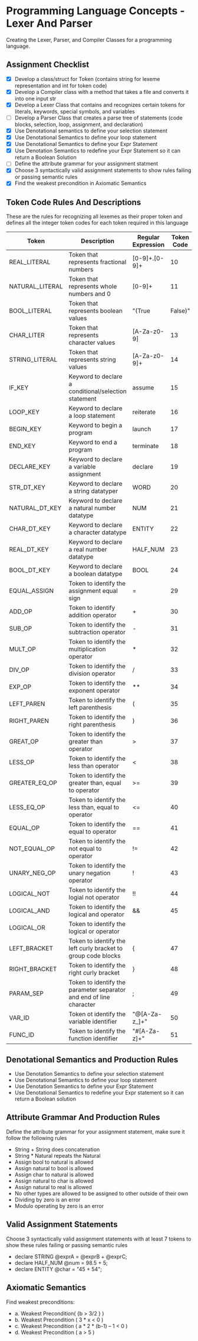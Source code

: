 # Programming Language Concepts - Lexer And Parser
Creating the Lexer, Parser, and Compiler Classes for a programming language.

## Assignment Checklist
- [X] Develop a class/struct for Token (contains string for lexeme representation and int for token code)
- [X] Develop a Compiler class with a method that takes a file and converts it into one input str
- [X] Develop a Lexer Class that contains and recognizes certain tokens for literals, keywords, special symbols, and variables
- [ ] Develop a Parser Class that creates a parse tree of statements (code blocks, selection, loop, assignment, and declaration)
- [X] Use Denotational semantics to define your selection statement
- [X] Use Denotational Semantics to define your loop statement
- [X] Use Denotational Semantics to define your Expr Statement
- [X] Use Denotation Semantics to redefine your Expr Statement so it can return a Boolean Solution
- [ ] Define the attribute grammar for your assignment statment
- [X] Choose 3 syntactically valid assignment statements to show rules failing or passing semantic rules
- [X] Find the weakest precondition in Axiomatic Semantics

## Token Code Rules And Descriptions
These are the rules for recognizing all lexemes as their proper token and defines all the integer token codes for each token required in this language

| Token | Description | Regular Expression | Token Code |
|   --- |     ---     |       ---          |     ---    |
| REAL_LITERAL | Token that represents fractional numbers | [0-9]+.[0-9]+ | 10 |
| NATURAL_LITERAL | Token that represents whole numbers and 0 | [0-9]+ | 11 |
| BOOL_LITERAL | Token that represents boolean values | "(True|False)" | 12 |
| CHAR_LITER | Token that represents character values | [A-Za-z0-9] | 13 |
| STRING_LITERAL | Token that represents string values | [A-Za-z0-9]+ | 14 |
| IF_KEY | Keyword to declare a conditional/selection statement | assume | 15 |
| LOOP_KEY | Keyword to declare a loop statement | reiterate | 16 |
| BEGIN_KEY | Keyword to begin a program | launch | 17 |
| END_KEY | Keyword to end a program | terminate | 18 |
| DECLARE_KEY | Keyword to declare a variable assignment | declare | 19 |
| STR_DT_KEY | Keyword to declare a string datatyper | WORD | 20 |
| NATURAL_DT_KEY | Keyword to declare a natural number datatype | NUM | 21 |
| CHAR_DT_KEY | Keyword to declare a character datatype | ENTITY | 22 |
| REAL_DT_KEY | Keyword to declare a real number datatype | HALF_NUM | 23 |
| BOOL_DT_KEY | Keyword to declare a boolean datatype | BOOL | 24 |
| EQUAL_ASSIGN | Token to identify the assignment equal sign | = | 29 |
| ADD_OP | Token to identify addition operator | + | 30 |
| SUB_OP | Token to identify the subtraction operator | - | 31 |
| MULT_OP | Token to identify the multiplication operator | * | 32 |
| DIV_OP | Token to identify the division operator | / | 33 |
| EXP_OP | Token to identify the exponent operator | ** | 34 |
| LEFT_PAREN | Token to identify the left parenthesis | ( | 35 |
| RIGHT_PAREN | Token to identify the right parenthesis | ) | 36 | 
| GREAT_OP | Token to identify the greater than operator | > | 37 |
| LESS_OP | Token to identify the less than operator | < | 38 |
| GREATER_EQ_OP | Token to identify the greater than, equal to operator | >= | 39 | 
| LESS_EQ_OP | Token to identify the less than, equal to operator | <= | 40 |
| EQUAL_OP | Token to identify the equal to operator | == | 41 |
| NOT_EQUAL_OP | Token to identify the not equal to operator | != | 42 |
| UNARY_NEG_OP | Token to identify the unary negation operator | ! | 43 |
| LOGICAL_NOT | Token to identify the logial not operator | !! | 44 |
| LOGICAL_AND | Token to identify the logical and operator | && | 45 | 
| LOGICAL_OR | Token to identify the logical or operator | || | 46 | 
| LEFT_BRACKET | Token to identify the left curly bracket to group code blocks | { | 47 |
| RIGHT_BRACKET | Token to identify the right curly bracket | } | 48 |
| PARAM_SEP | Token to identify the parameter separator and end of line character | ; | 49 |
| VAR_ID| Token ot identify the variable identifier | "@[A-Za-z_]+" | 50 |
| FUNC_ID | Token to identify the function identifier | "#[A-Za-z]+" | 51 |

## Denotational Semantics and Production Rules
- Use Denotation Semantics to define your selection statement
- Use Denotational Semantics to define your loop statement
- Use Denotation Semantics to define your Expr Statement
- Use Denotational Semantics to redefine your Expr statement so it can return a Boolean solution

## Attribute Grammar And Production Rules
Define the attribute grammar for your assignment statement, make sure it follow the following rules
- String + String does concatenation
- String * Natural repeats the Natural
- Assign bool to natural is allowed
- Assign natural to bool is allowed
- Assign char to natural is allowed
- Assign natural to char is allowed
- Assign natural to real is allowed 
- No other types are allowed to be assigned to other outside of their own
- Dividing by zero is an error
- Modulo operating by zero is an error

## Valid Assignment Statements
Choose 3 syntactically valid assignment statements with at least 7 tokens to show these rules failing or passing semantic rules

- declare STRING @exprA = @exprB + @exprC;
- declare HALF_NUM @num = 98.5 + 5;
- declare ENTITY @char = "45 + 54";

## Axiomatic Semantics
Find weakest preconditions: 
- a. Weakest Precondition( {b > 3/2 } )
- b. Weakest Precondition ( 3 * x < 0 )
- c. Weakest Precondition ( a * 2 * (b-1) – 1 < 0 )
- d. Weakest Precondition ( a > 5 )


